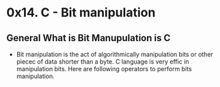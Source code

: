# 0x14. C - Bit manipulation

## General What is Bit Manupulation is C

* Bit manipulation is the act of algorithmically manipulation bits or other piecec of data shorter than a byte. C language is very effic in manipulation bits. Here are following operators to perform bits manipulation.
